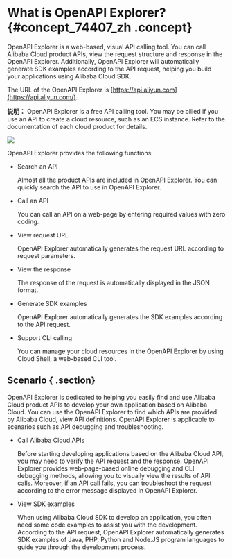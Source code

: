 # What is OpenAPI Explorer? {#concept_74407_zh .concept}

OpenAPI Explorer is a web-based, visual API calling tool. You can call Alibaba Cloud product APIs, view the request structure and response in the OpenAPI Explorer. Additionally, OpenAPI Explorer will automatically generate SDK examples according to the API request, helping you build your applications using Alibaba Cloud SDK.

The URL of the OpenAPI Explorer is [https://api.aliyun.com](https://api.aliyun.com/).

**说明：** OpenAPI Explorer is a free API calling tool. You may be billed if you use an API to create a cloud resource, such as an ECS instance. Refer to the documentation of each cloud product for details.

![](http://static-aliyun-doc.oss-cn-hangzhou.aliyuncs.com/assets/img/100073/155367724537067_en-US.png)

OpenAPI Explorer provides the following functions:

-   Search an API

    Almost all the product APIs are included in OpenAPI Explorer. You can quickly search the API to use in OpenAPI Explorer.

-   Call an API

    You can call an API on a web-page by entering required values with zero coding.

-   View request URL

    OpenAPI Explorer automatically generates the request URL according to request parameters.

-   View the response

    The response of the request is automatically displayed in the JSON format.

-   Generate SDK examples

    OpenAPI Explorer automatically generates the SDK examples according to the API request.

-   Support CLI calling

    You can manage your cloud resources in the OpenAPI Explorer by using Cloud Shell, a web-based CLI tool.


## Scenario { .section}

OpenAPI Explorer is dedicated to helping you easily find and use Alibaba Cloud product APIs to develop your own application based on Alibaba Cloud. You can use the OpenAPI Explorer to find which APIs are provided by Alibaba Cloud, view API definitions. OpenAPI Explorer is applicable to scenarios such as API debugging and troubleshooting.

-   Call Alibaba Cloud APIs

    Before starting developing applications based on the Alibaba Cloud API, you may need to verify the API request and the response. OpenAPI Explorer provides web-page-based online debugging and CLI debugging methods, allowing you to visually view the results of API calls. Moreover, if an API call fails, you can troubleshoot the request according to the error message displayed in OpenAPI Explorer.

-   View SDK examples

    When using Alibaba Cloud SDK to develop an application, you often need some code examples to assist you with the development. According to the API request, OpenAPI Explorer automatically generates SDK examples of Java, PHP, Python and Node.JS program languages to guide you through the development process.


